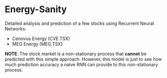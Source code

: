 # Energy-Sanity

Detailed analysis and prediction of a few stocks using Recurrent Neural Networks: 

- Cenovus Energy (CVE.TSX)
- MEG Energy (MEG.TSX)

**NOTE**: The stock market is a non-stationary process that **cannot** be predicted with this simple approach. However, this model is just to see how much prediction accuracy a naive RNN can provide to this non-stationary process. 
